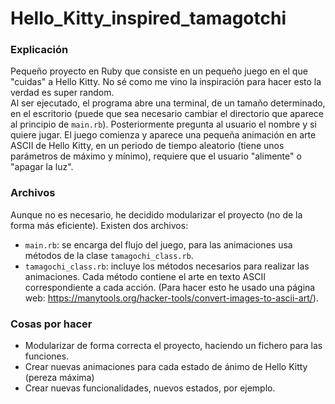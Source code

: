 # Hello_Kitty_inspired_tamagotchi

### **Explicación**

Pequeño proyecto en Ruby que consiste en un pequeño juego en el que "cuidas" a Hello Kitty. No sé como me vino la inspiración para hacer esto la verdad es super random.  
Al ser ejecutado, el programa abre una terminal, de un tamaño determinado, en el escritorio (puede que sea necesario cambiar el directorio que aparece al principio de `main.rb`). Posteriormente pregunta al usuario el nombre y si quiere jugar. El juego comienza y aparece una pequeña animación en arte ASCII de Hello Kitty, en un periodo de tiempo aleatorio (tiene unos parámetros de máximo y mínimo), requiere que el usuario "alimente" o "apagar la luz".  

### **Archivos**

Aunque no es necesario, he decidido modularizar el proyecto (no de la forma más eficiente). Existen dos archivos:
- `main.rb`: se encarga del flujo del juego, para las animaciones usa métodos de la clase `tamagochi_class.rb`.
- `tamagochi_class.rb`: incluye los métodos necesarios para realizar las animaciones. Cada método contiene el arte en texto ASCII correspondiente a cada acción. (Para hacer esto he usado una página web: https://manytools.org/hacker-tools/convert-images-to-ascii-art/).

### **Cosas por hacer**

- Modularizar de forma correcta el proyecto, haciendo un fichero para las funciones.
- Crear nuevas animaciones para cada estado de ánimo de Hello Kitty (pereza máxima)
- Crear nuevas funcionalidades, nuevos estados, por ejemplo.
